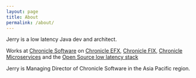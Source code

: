 ```yaml
---
layout: page
title: About
permalink: /about/
---
```


Jerry is a low latency Java dev and architect.  

Works at [Chronicle Software](https://chronicle.software/) on
[Chronicle EFX](https://chronicle.software/products/efx/),
[Chronicle FIX](https://chronicle.software/products/fix/),
[Chronicle Microservices](https://chronicle.software/services/) and the
[Open Source low latency stack](https://chronicle.software/download/)

Jerry is Managing Director of Chronicle Software in the Asia Pacific region.  

